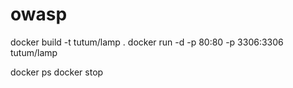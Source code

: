 # owasp

docker build -t tutum/lamp .
docker run -d -p 80:80 -p 3306:3306 tutum/lamp

docker ps
docker stop